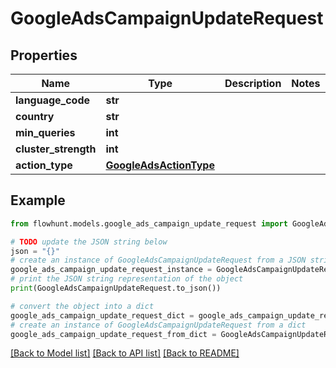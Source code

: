 # GoogleAdsCampaignUpdateRequest


## Properties

Name | Type | Description | Notes
------------ | ------------- | ------------- | -------------
**language_code** | **str** |  | 
**country** | **str** |  | 
**min_queries** | **int** |  | 
**cluster_strength** | **int** |  | 
**action_type** | [**GoogleAdsActionType**](GoogleAdsActionType.md) |  | 

## Example

```python
from flowhunt.models.google_ads_campaign_update_request import GoogleAdsCampaignUpdateRequest

# TODO update the JSON string below
json = "{}"
# create an instance of GoogleAdsCampaignUpdateRequest from a JSON string
google_ads_campaign_update_request_instance = GoogleAdsCampaignUpdateRequest.from_json(json)
# print the JSON string representation of the object
print(GoogleAdsCampaignUpdateRequest.to_json())

# convert the object into a dict
google_ads_campaign_update_request_dict = google_ads_campaign_update_request_instance.to_dict()
# create an instance of GoogleAdsCampaignUpdateRequest from a dict
google_ads_campaign_update_request_from_dict = GoogleAdsCampaignUpdateRequest.from_dict(google_ads_campaign_update_request_dict)
```
[[Back to Model list]](../README.md#documentation-for-models) [[Back to API list]](../README.md#documentation-for-api-endpoints) [[Back to README]](../README.md)



